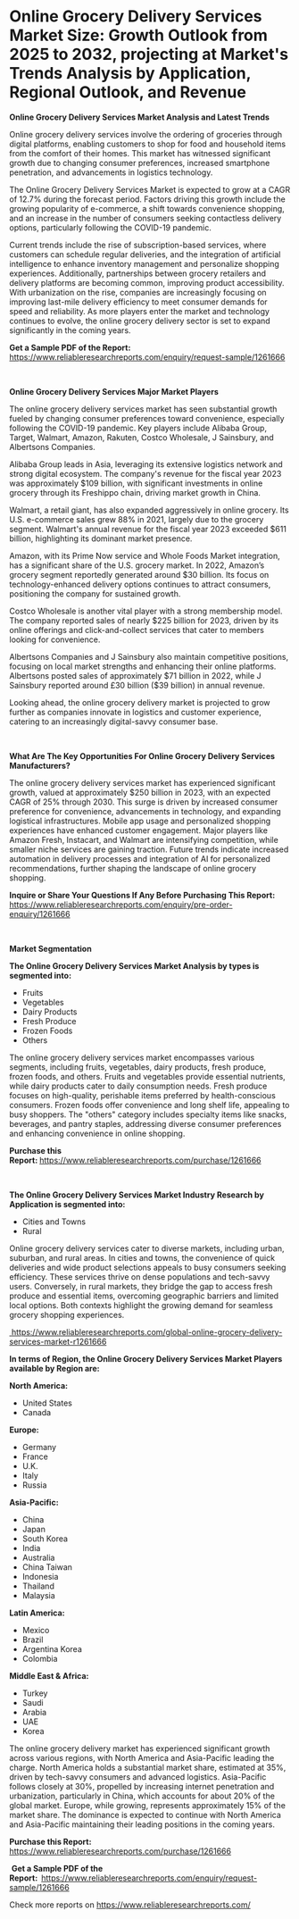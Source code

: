 <p><h1>Online Grocery Delivery Services Market Size: Growth Outlook from 2025 to 2032, projecting at Market's Trends Analysis by Application, Regional Outlook, and Revenue</h1></p><p><strong>Online Grocery Delivery Services Market Analysis and Latest Trends</strong></p>
<p><p>Online grocery delivery services involve the ordering of groceries through digital platforms, enabling customers to shop for food and household items from the comfort of their homes. This market has witnessed significant growth due to changing consumer preferences, increased smartphone penetration, and advancements in logistics technology.</p><p>The Online Grocery Delivery Services Market is expected to grow at a CAGR of 12.7% during the forecast period. Factors driving this growth include the growing popularity of e-commerce, a shift towards convenience shopping, and an increase in the number of consumers seeking contactless delivery options, particularly following the COVID-19 pandemic. </p><p>Current trends include the rise of subscription-based services, where customers can schedule regular deliveries, and the integration of artificial intelligence to enhance inventory management and personalize shopping experiences. Additionally, partnerships between grocery retailers and delivery platforms are becoming common, improving product accessibility. With urbanization on the rise, companies are increasingly focusing on improving last-mile delivery efficiency to meet consumer demands for speed and reliability. As more players enter the market and technology continues to evolve, the online grocery delivery sector is set to expand significantly in the coming years.</p></p>
<p><strong>Get a Sample PDF of the Report:&nbsp;</strong> <a href="https://www.reliableresearchreports.com/enquiry/request-sample/1261666?utm_campaign=3354&utm_medium=2&utm_source=Github&utm_content=ia&utm_term=09032025&utm_id=online-grocery-delivery-services">https://www.reliableresearchreports.com/enquiry/request-sample/1261666</a></p>
<p>&nbsp;</p>
<p><strong>Online Grocery Delivery Services Major Market Players</strong></p>
<p><p>The online grocery delivery services market has seen substantial growth fueled by changing consumer preferences toward convenience, especially following the COVID-19 pandemic. Key players include Alibaba Group, Target, Walmart, Amazon, Rakuten, Costco Wholesale, J Sainsbury, and Albertsons Companies. </p><p>Alibaba Group leads in Asia, leveraging its extensive logistics network and strong digital ecosystem. The company's revenue for the fiscal year 2023 was approximately $109 billion, with significant investments in online grocery through its Freshippo chain, driving market growth in China.</p><p>Walmart, a retail giant, has also expanded aggressively in online grocery. Its U.S. e-commerce sales grew 88% in 2021, largely due to the grocery segment. Walmart's annual revenue for the fiscal year 2023 exceeded $611 billion, highlighting its dominant market presence.</p><p>Amazon, with its Prime Now service and Whole Foods Market integration, has a significant share of the U.S. grocery market. In 2022, Amazon’s grocery segment reportedly generated around $30 billion. Its focus on technology-enhanced delivery options continues to attract consumers, positioning the company for sustained growth.</p><p>Costco Wholesale is another vital player with a strong membership model. The company reported sales of nearly $225 billion for 2023, driven by its online offerings and click-and-collect services that cater to members looking for convenience.</p><p>Albertsons Companies and J Sainsbury also maintain competitive positions, focusing on local market strengths and enhancing their online platforms. Albertsons posted sales of approximately $71 billion in 2022, while J Sainsbury reported around £30 billion ($39 billion) in annual revenue.</p><p>Looking ahead, the online grocery delivery market is projected to grow further as companies innovate in logistics and customer experience, catering to an increasingly digital-savvy consumer base.</p></p>
<p>&nbsp;</p>
<p><strong>What Are The Key Opportunities For Online Grocery Delivery Services Manufacturers?</strong></p>
<p><p>The online grocery delivery services market has experienced significant growth, valued at approximately $250 billion in 2023, with an expected CAGR of 25% through 2030. This surge is driven by increased consumer preference for convenience, advancements in technology, and expanding logistical infrastructures. Mobile app usage and personalized shopping experiences have enhanced customer engagement. Major players like Amazon Fresh, Instacart, and Walmart are intensifying competition, while smaller niche services are gaining traction. Future trends indicate increased automation in delivery processes and integration of AI for personalized recommendations, further shaping the landscape of online grocery shopping.</p></p>
<p><strong>Inquire or Share Your Questions If Any Before Purchasing This Report:</strong> <a href="https://www.reliableresearchreports.com/enquiry/pre-order-enquiry/1261666?utm_campaign=3354&utm_medium=2&utm_source=Github&utm_content=ia&utm_term=09032025&utm_id=online-grocery-delivery-services">https://www.reliableresearchreports.com/enquiry/pre-order-enquiry/1261666</a></p>
<p>&nbsp;</p>
<p><strong>Market Segmentation</strong></p>
<p><strong>The Online Grocery Delivery Services Market Analysis by types is segmented into:</strong></p>
<p><ul><li>Fruits</li><li>Vegetables</li><li>Dairy Products</li><li>Fresh Produce</li><li>Frozen Foods</li><li>Others</li></ul></p>
<p><p>The online grocery delivery services market encompasses various segments, including fruits, vegetables, dairy products, fresh produce, frozen foods, and others. Fruits and vegetables provide essential nutrients, while dairy products cater to daily consumption needs. Fresh produce focuses on high-quality, perishable items preferred by health-conscious consumers. Frozen foods offer convenience and long shelf life, appealing to busy shoppers. The "others" category includes specialty items like snacks, beverages, and pantry staples, addressing diverse consumer preferences and enhancing convenience in online shopping.</p></p>
<p><strong>Purchase this Report:&nbsp;</strong><a href="https://www.reliableresearchreports.com/purchase/1261666?utm_campaign=3354&utm_medium=2&utm_source=Github&utm_content=ia&utm_term=09032025&utm_id=online-grocery-delivery-services">https://www.reliableresearchreports.com/purchase/1261666</a></p>
<p>&nbsp;</p>
<p><strong>The Online Grocery Delivery Services Market Industry Research by Application is segmented into:</strong></p>
<p><ul><li>Cities and Towns</li><li>Rural</li></ul></p>
<p><p>Online grocery delivery services cater to diverse markets, including urban, suburban, and rural areas. In cities and towns, the convenience of quick deliveries and wide product selections appeals to busy consumers seeking efficiency. These services thrive on dense populations and tech-savvy users. Conversely, in rural markets, they bridge the gap to access fresh produce and essential items, overcoming geographic barriers and limited local options. Both contexts highlight the growing demand for seamless grocery shopping experiences.</p></p>
<p><a href="https://www.reliableresearchreports.com/global-online-grocery-delivery-services-market-r1261666?utm_campaign=3354&utm_medium=2&utm_source=Github&utm_content=ia&utm_term=09032025&utm_id=online-grocery-delivery-services">&nbsp;https://www.reliableresearchreports.com/global-online-grocery-delivery-services-market-r1261666</a></p>
<p><strong>In terms of Region, the Online Grocery Delivery Services Market Players available by Region are:</strong></p>
<p>
    <p> <strong> North America: </strong>
        <ul>
            <li>United States</li>
            <li>Canada</li>
        </ul>
        </p> 
    <p> <strong> Europe: </strong>
        <ul>
            <li>Germany</li>
            <li>France</li>
            <li>U.K.</li>
            <li>Italy</li>
            <li>Russia</li>
        </ul>
        </p> 
    <p> <strong> Asia-Pacific: </strong>
        <ul>
            <li>China</li>
            <li>Japan</li>
            <li>South Korea</li>
            <li>India</li>
            <li>Australia</li>
            <li>China Taiwan</li>
            <li>Indonesia</li>
            <li>Thailand</li>
            <li>Malaysia</li>
        </ul>
        </p> 
    <p> <strong> Latin America: </strong>
        <ul>
            <li>Mexico</li>
            <li>Brazil</li>
            <li>Argentina Korea</li>
            <li>Colombia</li>
        </ul>
        </p> 
    <p> <strong> Middle East & Africa: </strong>
        <ul>
            <li>Turkey</li>
            <li>Saudi</li>
            <li>Arabia</li>
            <li>UAE</li>
            <li>Korea</li>
        </ul>
    </p>
    </p>
<p><p>The online grocery delivery market has experienced significant growth across various regions, with North America and Asia-Pacific leading the charge. North America holds a substantial market share, estimated at 35%, driven by tech-savvy consumers and advanced logistics. Asia-Pacific follows closely at 30%, propelled by increasing internet penetration and urbanization, particularly in China, which accounts for about 20% of the global market. Europe, while growing, represents approximately 15% of the market share. The dominance is expected to continue with North America and Asia-Pacific maintaining their leading positions in the coming years.</p></p>
<p><strong>Purchase this Report: </strong><a href="https://www.reliableresearchreports.com/purchase/1261666?utm_campaign=3354&utm_medium=2&utm_source=Github&utm_content=ia&utm_term=09032025&utm_id=online-grocery-delivery-services">https://www.reliableresearchreports.com/purchase/1261666</a></p>
<p>&nbsp;<strong>Get a Sample PDF of the Report:&nbsp;&nbsp;</strong><a href="https://www.reliableresearchreports.com/enquiry/request-sample/1261666?utm_campaign=3354&utm_medium=2&utm_source=Github&utm_content=ia&utm_term=09032025&utm_id=online-grocery-delivery-services">https://www.reliableresearchreports.com/enquiry/request-sample/1261666</a></p>
<p><strong></strong></p>
<p>Check more reports on <a href="https://www.reliableresearchreports.com/?utm_campaign=3354&utm_medium=2&utm_source=Github&utm_content=ia&utm_term=09032025&utm_id=online-grocery-delivery-services">https://www.reliableresearchreports.com/</a></p>